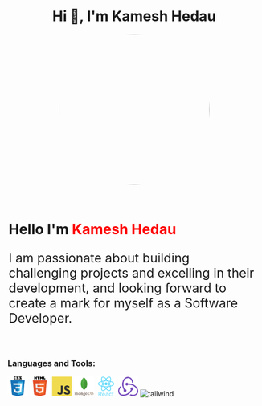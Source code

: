 <h1 align="center">Hi 👋, I'm Kamesh Hedau</h1>
 <div style="display: flex; align-items: center;justify-content: space-evenly; gap: 30px; flex-wrap: wrap;">
      <div>
         <img src="https://kamesh-portfolio.vercel.app/Kamesh.png" alt="" style="width: 300px; height: 300px; border-radius: 50%;">
      </div>
      <div style="max-width: 500px;">
         <h1><span>Hello I'm </span> <span style="color: red;"> Kamesh Hedau</span></h1>
         <p style="font-size: 25px;">I am passionate about building challenging projects and excelling in their development, and looking forward to create a mark for myself as a Software Developer.</p>
         <div style="display: flex; gap: 5px;">
            <a style="list-style: none;" href="https://github.com/Kamesh255"><img style="width: 50px;" src="https://upload.wikimedia.org/wikipedia/commons/c/c2/GitHub_Invertocat_Logo.svg" alt=""></a>
            <a href="https://www.linkedin.com/in/kamesh-hedau-b22349226/"><img style="width: 50px; border-radius: 30%;" src="https://cdn-icons-png.flaticon.com/256/174/174857.png" alt=""></a>
         </div>
      </div>
   </div>

<h3 align="left">Languages and Tools:</h3>
<p align="left"> 
  <img src="https://raw.githubusercontent.com/devicons/devicon/master/icons/css3/css3-original-wordmark.svg" alt="css3" width="40" height="40"/>    
  <img src="https://raw.githubusercontent.com/devicons/devicon/master/icons/html5/html5-original-wordmark.svg" alt="html5" width="40" height="40"/>  
  <img src="https://raw.githubusercontent.com/devicons/devicon/master/icons/javascript/javascript-original.svg" alt="javascript" width="40" height="40"/>  
  <img src="https://raw.githubusercontent.com/devicons/devicon/master/icons/mongodb/mongodb-original-wordmark.svg" alt="mongodb" width="40" height="40"/>  
  <img src="https://raw.githubusercontent.com/devicons/devicon/master/icons/react/react-original-wordmark.svg" alt="react" width="40" height="40"/>   
  <img src="https://raw.githubusercontent.com/devicons/devicon/master/icons/redux/redux-original.svg" alt="redux" width="40" height="40"/> 
  <img src="https://www.vectorlogo.zone/logos/tailwindcss/tailwindcss-icon.svg" alt="tailwind" width="40" height="40"/>  
</p>



